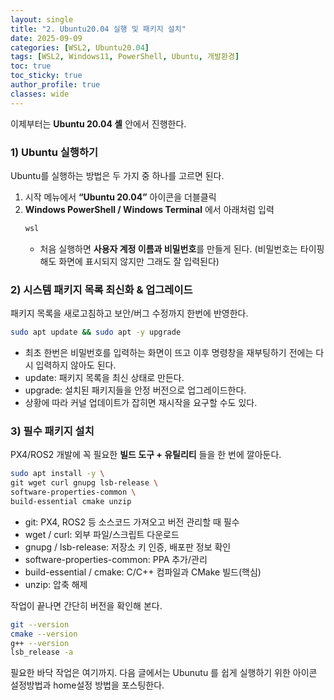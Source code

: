 ```yaml
---
layout: single
title: "2. Ubuntu20.04 실행 및 패키지 설치"
date: 2025-09-09
categories: [WSL2, Ubuntu20.04]
tags: [WSL2, Windows11, PowerShell, Ubuntu, 개발환경]
toc: true
toc_sticky: true
author_profile: true
classes: wide
---
```


이제부터는 **Ubuntu 20.04 셸** 안에서 진행한다.

### 1) Ubuntu 실행하기
Ubuntu를 실행하는 방법은 두 가지 중 하나를 고르면 된다.

1. 시작 메뉴에서 **“Ubuntu 20.04”** 아이콘을 더블클릭  
2. **Windows PowerShell / Windows Terminal** 에서 아래처럼 입력
   ```powershell
   wsl
   ```
   - 처음 실행하면 **사용자 계정 이름과 비밀번호**를 만들게 된다. (비밀번호는 타이핑해도 화면에 표시되지 않지만 그래도 잘 입력된다)

### 2) 시스템 패키지 목록 최신화 & 업그레이드

  패키지 목록을 새로고침하고 보안/버그 수정까지 한번에 반영한다.

```bash
sudo apt update && sudo apt -y upgrade
```
- 최초 한번은 비밀번호를 입력하는 화면이 뜨고 이후 명령창을 재부팅하기 전에는 다시 입력하지 않아도 된다.
- update: 패키지 목록을 최신 상태로 만든다.
- upgrade: 설치된 패키지들을 안정 버전으로 업그레이드한다.
- 상황에 따라 커널 업데이트가 잡히면 재시작을 요구할 수도 있다.


### 3) 필수 패키지 설치

  PX4/ROS2 개발에 꼭 필요한 **빌드 도구 + 유틸리티** 들을 한 번에 깔아둔다.

  ```bash
sudo apt install -y \
  git wget curl gnupg lsb-release \
  software-properties-common \
  build-essential cmake unzip
```

- git: PX4, ROS2 등 소스코드 가져오고 버전 관리할 때 필수
- wget / curl: 외부 파일/스크립트 다운로드
- gnupg / lsb-release: 저장소 키 인증, 배포판 정보 확인
- software-properties-common: PPA 추가/관리
- build-essential / cmake: C/C++ 컴파일과 CMake 빌드(핵심)
- unzip: 압축 해제

작업이 끝나면 간단히 버전을 확인해 본다.

```bash
git --version
cmake --version
g++ --version
lsb_release -a
```

필요한 바닥 작업은 여기까지. 다음 글에서는 Ubunutu 를 쉽게 실행하기 위한 아이콘 설정방법과 home설정 방법을 포스팅한다.
